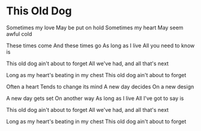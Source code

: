 # This Old Dog

Sometimes my love
May be put on hold
Sometimes my heart
May seem awful cold

These times come
And these times go
As long as I live
All you need to know is

This old dog ain't about to forget
All we've had, and all that's next

Long as my heart's beating in my chest
This old dog ain't about to forget

Often a heart
Tends to change its mind
A new day decides
On a new design

A new day gets set
On another way
As long as I live
All I've got to say is

This old dog ain't about to forget
All we've had, and all that's next

Long as my heart's beating in my chest
This old dog ain't about to forget

